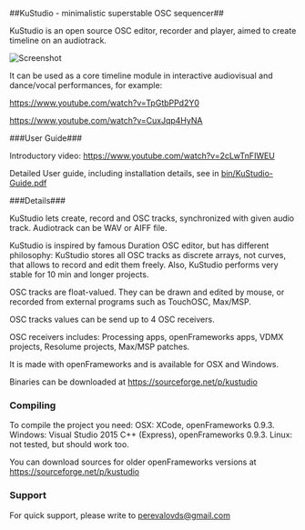##KuStudio - minimalistic superstable OSC sequencer##

KuStudio is an open source OSC editor, recorder and player, aimed to create timeline on an audiotrack.

![Screenshot](https://raw.githubusercontent.com/kuflex/KuStudio/master/KuStudio/doc/kustudio-shot_750.png)


It can be used as a core timeline module in interactive audiovisual and dance/vocal performances,
for example: 

https://www.youtube.com/watch?v=TpGtbPPd2Y0

https://www.youtube.com/watch?v=CuxJqp4HyNA

###User Guide###

Introductory video: https://www.youtube.com/watch?v=2cLwTnFIWEU

Detailed User guide, including installation details, see in [bin/KuStudio-Guide.pdf](https://github.com/kuflex/KuStudio/blob/master/bin/KuStudio-Guide.pdf)

###Details###

KuStudio lets create, record and OSC tracks, synchronized with given audio track.
Audiotrack can be WAV or AIFF file.

KuStudio is inspired by famous Duration OSC editor, but has different philosophy: KuStudio stores all OSC tracks as discrete arrays, not curves, that allows to record and edit them freely. Also, KuStudio performs very stable for 10 min and longer projects.

OSC tracks are float-valued. They can be drawn and edited by mouse, or recorded from external programs such as TouchOSC, Max/MSP.

OSC tracks values can be send up to 4 OSC receivers.

OSC receivers includes: Processing apps, openFrameworks apps, VDMX projects, Resolume projects, Max/MSP patches.

It is made with openFrameworks and is available for OSX and Windows.

Binaries can be downloaded at https://sourceforge.net/p/kustudio 

### Compiling ###

To compile the project you need:
OSX: XCode, openFrameworks 0.9.3.
Windows: Visual Studio 2015 C++ (Express), openFrameworks 0.9.3.
Linux: not tested, but should work too.

You can download sources for older openFrameworks versions at https://sourceforge.net/p/kustudio 

### Support ###

For quick support, please write to perevalovds@gmail.com


